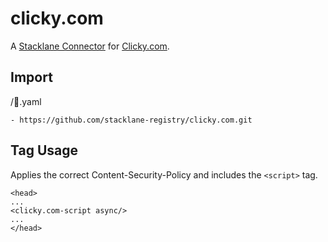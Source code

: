 # clicky.com

A [Stacklane Connector](https://stacklane.com/docs/scripting/connectors) for [Clicky.com](https://clicky.com).

## Import

/🔌.yaml

```
- https://github.com/stacklane-registry/clicky.com.git
```

## Tag Usage

Applies the correct Content-Security-Policy and includes the `<script>` tag.

```
<head>
...
<clicky.com-script async/>
...
</head>
```
